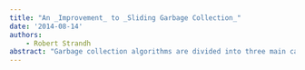 ```yaml
---
title: "An _Improvement_ to _Sliding Garbage Collection_"
date: '2014-08-14'
authors: 
    - Robert Strandh
abstract: "Garbage collection algorithms are divided into three main categories, namely mark-and-sweep, mark-and-compact, and copying collectors. The collectors in the mark-and-compact category are frequently overlooked, perhaps because they have traditionally been associated with greater cost than collectors in the other categories. Among the compacting collectors, the sliding collector has some advantages in that it preserves the relative age of objects. The main problem with the traditional sliding collector by Haddon and Waite [4] is that building address-forwarding tables is costly. We suggest an improvement to the existing algorithm that reverses the order between building the forwarding table and moving the objects. Our method improves performance of building the table, making the sliding collector a better contestant for young generations of objects (nurseries)."
---
```


